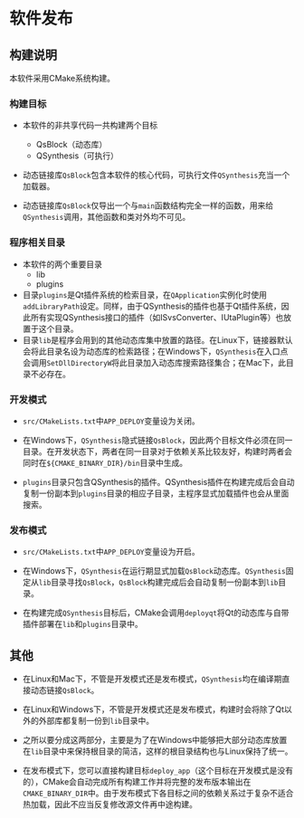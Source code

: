 # 软件发布

## 构建说明

本软件采用CMake系统构建。

### 构建目标

+ 本软件的非共享代码一共构建两个目标
    + QsBlock（动态库）
    + QSynthesis（可执行）

+ 动态链接库`QsBlock`包含本软件的核心代码，可执行文件`QSynthesis`充当一个加载器。
+ 动态链接库`QsBlock`仅导出一个与`main`函数结构完全一样的函数，用来给`QSynthesis`调用，其他函数和类对外均不可见。

### 程序相关目录

+ 本软件的两个重要目录
    + lib
    + plugins
+ 目录`plugins`是Qt插件系统的检索目录，在`QApplication`实例化时使用`addLibraryPath`设定。同样，由于QSynthesis的插件也基于Qt插件系统，因此所有实现QSynthesis接口的插件（如ISvsConverter、IUtaPlugin等）也放置于这个目录。
+ 目录`lib`是程序会用到的其他动态库集中放置的路径。在Linux下，链接器默认会将此目录名设为动态库的检索路径；在Windows下，`QSynthesis`在入口点会调用`SetDllDirectoryW`将此目录加入动态库搜索路径集合；在Mac下，此目录不必存在。

### 开发模式

+ `src/CMakeLists.txt`中`APP_DEPLOY`变量设为关闭。

+ 在Windows下，`QSynthesis`隐式链接`QsBlock`，因此两个目标文件必须在同一目录。在开发状态下，两者在同一目录对于依赖关系比较友好，构建时两者会同时在`${CMAKE_BINARY_DIR}/bin`目录中生成。

+ `plugins`目录只包含QSynthesis的插件。QSynthesis插件在构建完成后会自动复制一份副本到`plugins`目录的相应子目录，主程序显式加载插件也会从里面搜索。

### 发布模式

+ `src/CMakeLists.txt`中`APP_DEPLOY`变量设为开启。

+ 在Windows下，`QSynthesis`在运行期显式加载`QsBlock`动态库。`QSynthesis`固定从`lib`目录寻找`QsBlock`，`QsBlock`构建完成后会自动复制一份副本到`lib`目录。

+ 在构建完成`QSynthesis`目标后，CMake会调用`deployqt`将Qt的动态库与自带插件部署在`lib`和`plugins`目录中。

## 其他

+ 在Linux和Mac下，不管是开发模式还是发布模式，`QSynthesis`均在编译期直接动态链接`QsBlock`。

+ 在Linux和Windows下，不管是开发模式还是发布模式，构建时会将除了Qt以外的外部库都复制一份到`lib`目录中。

+ 之所以要分成这两部分，主要是为了在Windows中能够把大部分动态库放置在`lib`目录中来保持根目录的简洁，这样的根目录结构也与Linux保持了统一。

+ 在发布模式下，您可以直接构建目标`deploy_app`（这个目标在开发模式是没有的），CMake会自动完成所有构建工作并将完整的发布版本输出在`CMAKE_BINARY_DIR`中。由于发布模式下各目标之间的依赖关系过于复杂不适合热加载，因此不应当反复修改源文件再中途构建。